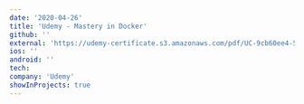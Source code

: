```yaml
---
date: '2020-04-26'
title: 'Udemy - Mastery in Docker'
github: ''
external: 'https://udemy-certificate.s3.amazonaws.com/pdf/UC-9cb60ee4-506d-44cd-9ba9-6e3b0cfb24ab.pdf'
ios: ''
android: ''
tech:
company: 'Udemy'
showInProjects: true
---
```

